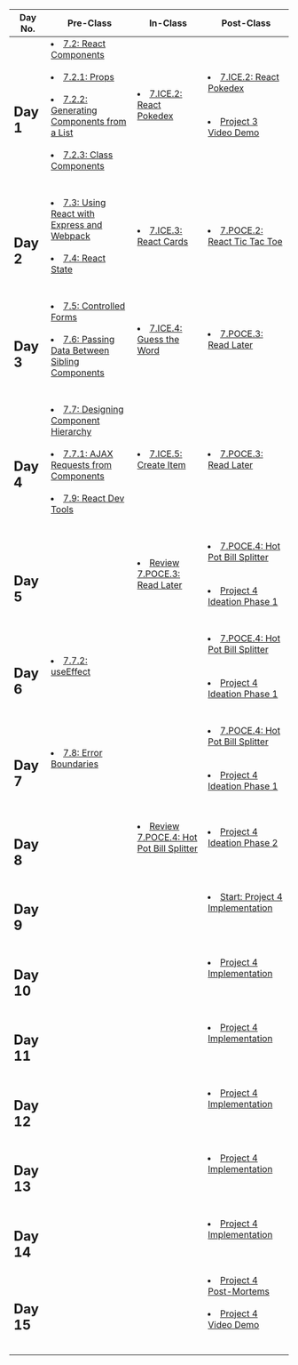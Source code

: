 |Day No.|Pre-Class|In-Class|Post-Class|
| --- | --- | --- | --- |
|<h2>Day 1</h2>|<li>[7.2: React Components](day1/preclass/7.2-react-components.md)</li><br><li>[7.2.1: Props](day1/preclass/7.2.1-props.md)</li><br><li>[7.2.2: Generating Components from a List](day1/preclass/7.2.2-generating-components-from-a-list.md)</li><br><li>[7.2.3: Class Components](day1/preclass/7.2.3-class-components.md)</li><br><br>|<li>[7.ICE.2: React Pokedex](day1/inclass/7.ice.2-pokedex.md)</li><br><br>|<li>[7.ICE.2: React Pokedex](day1/postclass/7.ice.2-pokedex.md)</li><br><br><li>[Project 3 Video Demo](day1/postclass/project-3-full-stack-game.md)</li><br><br>|
|<h2>Day 2</h2>|<li>[7.3: Using React with Express and Webpack](day2/preclass/7.3-using-react-with-express-and-webpack.md)</li><br><li>[7.4: React State](day2/preclass/7.4-react-state.md)</li><br><br>|<li>[7.ICE.3: React Cards](day2/inclass/7.ice.3-react-cards.md)</li><br><br>|<li>[7.POCE.2: React Tic Tac Toe](day2/postclass/7.poce.2-react-tic-tac-toe.md)</li><br><br>|
|<h2>Day 3</h2>|<li>[7.5: Controlled Forms](day3/preclass/7.5-controlled-forms.md)</li><br><li>[7.6: Passing Data Between Sibling Components](day3/preclass/7.6-passing-data-between-sibling-components.md)</li><br><br>|<li>[7.ICE.4: Guess the Word](day3/inclass/7.ice.4-guess-the-word.md)</li><br><br>|<li>[7.POCE.3: Read Later](day3/postclass/7.poce.3-read-later.md)</li><br><br>|
|<h2>Day 4</h2>|<li>[7.7: Designing Component Hierarchy](day4/preclass/7.7-designing-component-hierarchy.md)</li><br><li>[7.7.1: AJAX Requests from Components](day4/preclass/7.7.1-ajax-requests-from-components.md)</li><br><li>[7.9: React Dev Tools](day4/preclass/7.9-react-dev-tools.md)</li><br><br>|<li>[7.ICE.5: Create Item](day4/inclass/7.ice.5-create-item.md)</li><br><br>|<li>[7.POCE.3: Read Later](day4/postclass/7.poce.3-read-later.md)</li><br><br>|
|<h2>Day 5</h2>|<br>|<li>[Review 7.POCE.3: Read Later](day5/inclass/7.poce.3-read-later.md)</li><br><br>|<li>[7.POCE.4: Hot Pot Bill Splitter](day5/postclass/7.poce.4-hot-pot-bill-splitter.md)</li><br><br><li>[Project 4 Ideation Phase 1](day5/postclass/project-4-full-stack-react-app.md)</li><br><br>|
|<h2>Day 6</h2>|<li>[7.7.2: useEffect](day6/preclass/7.7.2-useeffect.md)</li><br><br>|<br>|<li>[7.POCE.4: Hot Pot Bill Splitter](day6/postclass/7.poce.4-hot-pot-bill-splitter.md)</li><br><br><li>[Project 4 Ideation Phase 1](day6/postclass/project-4-full-stack-react-app.md)</li><br><br>|
|<h2>Day 7</h2>|<li>[7.8: Error Boundaries](day7/preclass/7.8-error-boundaries.md)</li><br><br>|<br>|<li>[7.POCE.4: Hot Pot Bill Splitter](day7/postclass/7.poce.4-hot-pot-bill-splitter.md)</li><br><br><li>[Project 4 Ideation Phase 1](day7/postclass/project-4-full-stack-react-app.md)</li><br><br>|
|<h2>Day 8</h2>|<br>|<li>[Review 7.POCE.4: Hot Pot Bill Splitter](day8/inclass/course-methodology.md)</li><br><br>|<li>[Project 4 Ideation Phase 2](day8/postclass/project-4-full-stack-react-app.md)</li><br><br>|
|<h2>Day 9</h2>|<br>|<br>|<li>[Start: Project 4 Implementation](day9/postclass/project-4-full-stack-react-app.md)</li><br><br>|
|<h2>Day 10</h2>|<br>|<br>|<li>[Project 4 Implementation](day10/postclass/project-4-full-stack-react-app.md)</li><br><br>|
|<h2>Day 11</h2>|<br>|<br>|<li>[Project 4 Implementation](day11/postclass/project-4-full-stack-react-app.md)</li><br><br>|
|<h2>Day 12</h2>|<br>|<br>|<li>[Project 4 Implementation](day12/postclass/project-4-full-stack-react-app.md)</li><br><br>|
|<h2>Day 13</h2>|<br>|<br>|<li>[Project 4 Implementation](day13/postclass/project-4-full-stack-react-app.md)</li><br><br>|
|<h2>Day 14</h2>|<br>|<br>|<li>[Project 4 Implementation](day14/postclass/project-4-full-stack-react-app.md)</li><br><br>|
|<h2>Day 15</h2>|<br>|<br>|<li>[Project 4 Post-Mortems](day15/postclass/course-methodology.md)</li><br><li>[Project 4 Video Demo](day15/postclass/project-4-full-stack-react-app.md)</li><br><br>|

